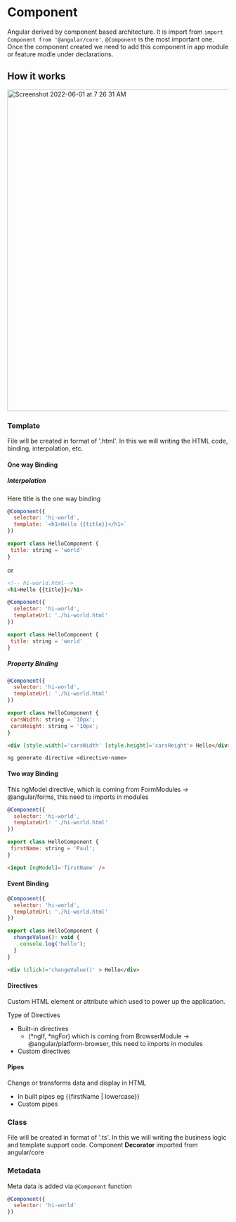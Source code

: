 # Component 

Angular derived by component based architecture. It is import from `import Component from '@angular/core'`. `@Component` is the most important one. Once the component created we need to add this component in app module  or feature modle under declarations.


## How it works 

<img width="731" alt="Screenshot 2022-06-01 at 7 26 31 AM" src="https://user-images.githubusercontent.com/3948750/171312573-621867c7-cf48-405f-b529-3a5bd94ac01f.png">


### Template

File will be created in format of '.html'. In this we will writing the HTML code, binding, interpolation, etc. 

#### One way Binding

##### Interpolation

Here title is the one way binding
```js
@Component({
  selector: 'hi-world',
  template: `<h1>Hello {{title}}</h1>`
})

export class HelloComponent {
 title: string = 'world'
}
```
or 

```html
<!-- hi-world.html-->
<h1>Hello {{title}}</h1>
```
```js
@Component({
  selector: 'hi-world',
  templateUrl: './hi-world.html'
})

export class HelloComponent {
 title: string = 'world'
}
```

##### Property Binding 

```js
@Component({
  selector: 'hi-world',
  templateUrl: './hi-world.html'
})

export class HelloComponent {
 carsWidth: string = '10px';
 carsHeight: string = '10px';
}

```
```html
<div [style.width]='carsWidth' [style.height]='carsHeight'> Hello</div>
```

```
ng generate directive <directive-name>
```

#### Two way Binding

This ngModel directive, which is coming from FormModules -> @angular/forms, this need to imports in modules 
```js
@Component({
  selector: 'hi-world',
  templateUrl: './hi-world.html'
})

export class HelloComponent {
 firstName: string = 'Paul';
}

```
```html
<input [ngModel]='firstName' />
```


#### Event Binding
```js
@Component({
  selector: 'hi-world',
  templateUrl: './hi-world.html'
})

export class HelloComponent {
  changeValue(): void {
    console.log('hello');
  }
}

```
```html
<div (click)='changeValue()' > Hello</div>
```


#### Directives

Custom HTML element or attribute which used to power up the application.

Type of Directives 
- Built-in directives 
  - (*ngIf, *ngFor) which is coming from BrowserModule -> @angular/platform-browser, this need to imports in modules 
- Custom directives 


#### Pipes 
Change or transforms data and display in HTML 

- In built pipes eg {{firstName | lowercase}}
- Custom pipes 



### Class

File will be created in format of '.ts'. In this we will writing the business logic and template support code. Component **Decorator** imported from angular/core 


### Metadata

Meta data is added via `@Component` function 

```js
@Component({
  selector: 'hi-world'
})
```
